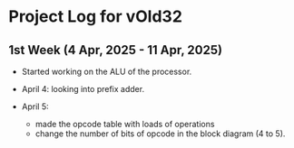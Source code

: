 # Project Log for vOld32

## 1st Week (4 Apr, 2025 - 11 Apr, 2025)

- Started working on the ALU of the processor. 

- April 4: looking into prefix adder. 

- April 5: 
    - made the opcode table with loads of operations
    - change the number of bits of opcode in the block diagram (4 to 5). 
    